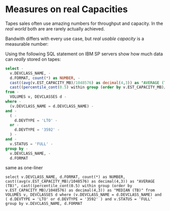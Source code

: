 # Measures on real Capacities

Tapes sales often use amazing numbers for throughput and capacity. In the _real world_ both are are rarely actually achieved.

Bandwith differs with every use case, but _real usable capacity_ is a measurable number:

Using the following SQL statement on IBM SP servers show how much data can _really_ stored on tapes:

```sql
select -
  v.DEVCLASS_NAME, - 
  d.FORMAT, count(*) as NUMBER, - 
  cast((avg(v.EST_CAPACITY_MB)/1048576) as decimal(4,3)) as "AVERAGE (TB)", -
  cast((percentile_cont(0.5) within group (order by v.EST_CAPACITY_MB)/1048576) as decimal(4,3)) as "MEDIAN (TB)" -
from - 
  VOLUMES v, DEVCLASSES d -
where - 
  (v.DEVCLASS_NAME = d.DEVCLASS_NAME) - 
and -
  ( - 
    d.DEVTYPE = 'LTO' - 
  or - 
    d.DEVTYPE = '3592' - 
  ) - 
and - 
  v.STATUS = 'FULL' - 
group by - 
  v.DEVCLASS_NAME, - 
  d.FORMAT
```

same as one-liner

```
select v.DEVCLASS_NAME, d.FORMAT, count(*) as NUMBER, cast((avg(v.EST_CAPACITY_MB)/1048576) as decimal(4,3)) as "AVERAGE (TB)", cast((percentile_cont(0.5) within group (order by v.EST_CAPACITY_MB)/1048576) as decimal(4,3)) as "MEDIAN (TB)" from VOLUMES v, DEVCLASSES d where (v.DEVCLASS_NAME = d.DEVCLASS_NAME) and ( d.DEVTYPE = 'LTO' or d.DEVTYPE = '3592' ) and v.STATUS = 'FULL' group by v.DEVCLASS_NAME, d.FORMAT
```
